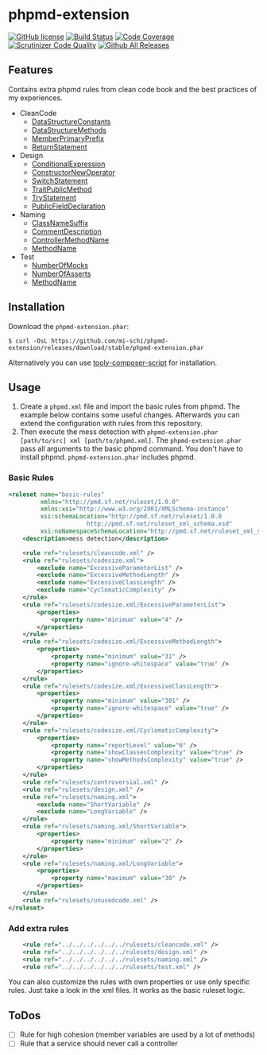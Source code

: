 # phpmd-extension

[![GitHub license](https://img.shields.io/badge/license-MIT-brightgreen.svg)](https://raw.githubusercontent.com/mi-schi/phpmd-extension/master/LICENSE)
[![Build Status](https://scrutinizer-ci.com/g/mi-schi/phpmd-extension/badges/build.png?b=master)](https://scrutinizer-ci.com/g/mi-schi/phpmd-extension/build-status/master)
[![Code Coverage](https://scrutinizer-ci.com/g/mi-schi/phpmd-extension/badges/coverage.png?b=master)](https://scrutinizer-ci.com/g/mi-schi/phpmd-extension/?branch=master)
[![Scrutinizer Code Quality](https://scrutinizer-ci.com/g/mi-schi/phpmd-extension/badges/quality-score.png?b=master)](https://scrutinizer-ci.com/g/mi-schi/phpmd-extension/?branch=master)
[![Github All Releases](https://img.shields.io/github/downloads/mi-schi/phpmd-extension/total.svg?maxAge=2592000)](https://github.com/mi-schi/phpmd-extension)

## Features

Contains extra phpmd rules from clean code book and the best practices of my experiences.

* CleanCode
    * [DataStructureConstants](https://github.com/mi-schi/phpmd-extension/blob/master/rulesets/cleancode.xml#L14-L16)
    * [DataStructureMethods](https://github.com/mi-schi/phpmd-extension/blob/master/rulesets/cleancode.xml#L50-L52)
    * [MemberPrimaryPrefix](https://github.com/mi-schi/phpmd-extension/blob/master/rulesets/cleancode.xml#L103-L104)
    * [ReturnStatement](https://github.com/mi-schi/phpmd-extension/blob/master/rulesets/cleancode.xml#L151-L152)
* Design
    * [ConditionalExpression](https://github.com/mi-schi/phpmd-extension/blob/master/rulesets/design.xml#L14-L15)
    * [ConstructorNewOperator](https://github.com/mi-schi/phpmd-extension/blob/master/rulesets/design.xml#L37-L40)
    * [SwitchStatement](https://github.com/mi-schi/phpmd-extension/blob/master/rulesets/design.xml#L78-L82)
    * [TraitPublicMethod](https://github.com/mi-schi/phpmd-extension/blob/master/rulesets/design.xml#L134-L137)
    * [TryStatement](https://github.com/mi-schi/phpmd-extension/blob/master/rulesets/design.xml#L170)
    * [PublicFieldDeclaration](https://github.com/mi-schi/phpmd-extension/blob/master/rulesets/design.xml#L220-L221)
* Naming
    * [ClassNameSuffix](https://github.com/mi-schi/phpmd-extension/blob/master/rulesets/naming.xml#L15-L18)
    * [CommentDescription](https://github.com/mi-schi/phpmd-extension/blob/master/rulesets/naming.xml#L47-L50)
    * [ControllerMethodName](https://github.com/mi-schi/phpmd-extension/blob/master/rulesets/naming.xml#L107-L109)
    * [MethodName](https://github.com/mi-schi/phpmd-extension/blob/master/rulesets/naming.xml#L138-L140)
* Test
    * [NumberOfMocks](https://github.com/mi-schi/phpmd-extension/blob/master/rulesets/test.xml#L14-L17)
    * [NumberOfAsserts](https://github.com/mi-schi/phpmd-extension/blob/master/rulesets/test.xml#L56-L58)
    * [MethodName](https://github.com/mi-schi/phpmd-extension/blob/master/rulesets/test.xml#L98-L99)
    
## Installation

Download the `phpmd-extension.phar`:

    $ curl -OsL https://github.com/mi-schi/phpmd-extension/releases/download/stable/phpmd-extension.phar
    
Alternatively you can use [tooly-composer-script](https://github.com/tommy-muehle/tooly-composer-script) for installation.

## Usage

1. Create a `phpmd.xml` file and import the basic rules from phpmd. The example below contains some useful changes. Afterwards you can extend the configuration with rules from this repository.
2. Then execute the mess detection with `phpmd-extension.phar [path/to/src] xml [path/to/phpmd.xml]`. The `phpmd-extension.phar` pass all arguments to the basic phpmd command. You don't have to install phpmd. `phpmd-extension.phar` includes phpmd.

### Basic Rules

```xml
<ruleset name="basic-rules"
         xmlns="http://pmd.sf.net/ruleset/1.0.0"
         xmlns:xsi="http://www.w3.org/2001/XMLSchema-instance"
         xsi:schemaLocation="http://pmd.sf.net/ruleset/1.0.0
                      http://pmd.sf.net/ruleset_xml_schema.xsd"
         xsi:noNamespaceSchemaLocation="http://pmd.sf.net/ruleset_xml_schema.xsd">
    <description>mess detection</description>

    <rule ref="rulesets/cleancode.xml" />
    <rule ref="rulesets/codesize.xml">
        <exclude name="ExcessiveParameterList" />
        <exclude name="ExcessiveMethodLength" />
        <exclude name="ExcessiveClassLength" />
        <exclude name="CyclomaticComplexity" />
    </rule>
    <rule ref="rulesets/codesize.xml/ExcessiveParameterList">
        <properties>
            <property name="minimum" value="4" />
        </properties>
    </rule>
    <rule ref="rulesets/codesize.xml/ExcessiveMethodLength">
        <properties>
            <property name="minimum" value="31" />
            <property name="ignore-whitespace" value="true" />
        </properties>
    </rule>
    <rule ref="rulesets/codesize.xml/ExcessiveClassLength">
        <properties>
            <property name="minimum" value="301" />
            <property name="ignore-whitespace" value="true" />
        </properties>
    </rule>
    <rule ref="rulesets/codesize.xml/CyclomaticComplexity">
        <properties>
            <property name="reportLevel" value="6" />
            <property name="showClassesComplexity" value="true" />
            <property name="showMethodsComplexity" value="true" />
        </properties>
    </rule>
    <rule ref="rulesets/controversial.xml" />
    <rule ref="rulesets/design.xml" />
    <rule ref="rulesets/naming.xml">
        <exclude name="ShortVariable" />
        <exclude name="LongVariable" />
    </rule>
    <rule ref="rulesets/naming.xml/ShortVariable">
        <properties>
            <property name="minimum" value="2" />
        </properties>
    </rule>
    <rule ref="rulesets/naming.xml/LongVariable">
        <properties>
            <property name="maximum" value="30" />
        </properties>
    </rule>
    <rule ref="rulesets/unusedcode.xml" />
</ruleset>
```

### Add extra rules

```xml
    <rule ref="../../../../../../rulesets/cleancode.xml" />
    <rule ref="../../../../../../rulesets/design.xml" />
    <rule ref="../../../../../../rulesets/naming.xml" />
    <rule ref="../../../../../../rulesets/test.xml" />
```

You can also customize the rules with own properties or use only specific rules. Just take a look in the xml files. It works as the basic ruleset logic.

## ToDos

- [ ] Rule for high cohesion (member variables are used by a lot of methods)
- [ ] Rule that a service should never call a controller
